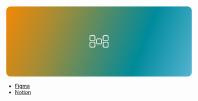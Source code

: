<p align="center">
  <a href="https://navalm.com" target="_blank">
    <img src="./fb-cover.svg" alt="navalm logo" width="820px" height="auto">
  </a>
</p>

- [Figma](https://figma.com/@naval)
- [Notion](https://notion.navalm.com)

<!-- cool gif
<p align="center">
  <img src="https://media.giphy.com/media/3hRzIz4D8Ikgg/giphy.gif" width="75%" />
</p>
-->

<!--
**navalmonga/navalmonga** is a ✨ _special_ ✨ repository because its `README.md` (this file) appears on your GitHub profile.

Here are some ideas to get you started:

- 🔭 I’m currently working on ...
- 🌱 I’m currently learning ...
- 👯 I’m looking to collaborate on ...
- 🤔 I’m looking for help with ...
- 💬 Ask me about ...
- 📫 How to reach me: ...
- 😄 Pronouns: ...
- ⚡ Fun fact: ...
-->
